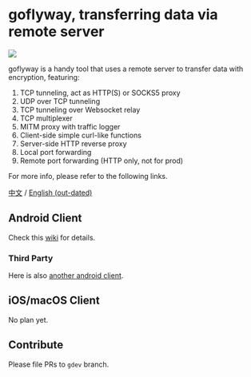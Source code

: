 # goflyway, transferring data via remote server

![](https://raw.githubusercontent.com/coyove/goflyway/gdev/.misc/logo.png)

goflyway is a handy tool that uses a remote server to transfer data with encryption, featuring:

1. TCP tunneling, act as HTTP(S) or SOCKS5 proxy
2. UDP over TCP tunneling
3. TCP tunneling over Websocket relay
4. TCP multiplexer
5. MITM proxy with traffic logger
6. Client-side simple curl-like functions
7. Server-side HTTP reverse proxy
8. Local port forwarding
9. Remote port forwarding (HTTP only, not for prod)

For more info, please refer to the following links.

[中文](https://github.com/coyove/goflyway/wiki/%E4%BD%BF%E7%94%A8%E6%95%99%E7%A8%8B) / [English (out-dated)](https://github.com/coyove/goflyway/wiki/Getting-Started)

## Android Client

Check this [wiki](https://github.com/coyove/goflyway/wiki/Android-%E5%AE%A2%E6%88%B7%E7%AB%AF) for details.

### Third Party
Here is also [another android client](https://github.com/koolwiki/goflyway_android).

## iOS/macOS Client

No plan yet.


## Contribute

Please file PRs to `gdev` branch.